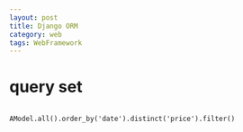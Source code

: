 ```yaml
---
layout: post
title: Django ORM
category: web
tags: WebFramework
---
```


# query set
```

AModel.all().order_by('date').distinct('price').filter()

```
